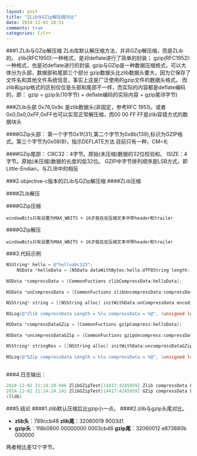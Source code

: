 ```yaml
---
layout: post
title: "ZLib与GZip解压缩对比"
date: 2014-12-02 20:51
comments: true
categories: C/C++
---
```


###1.ZLib与GZip解压缩
    ZLib库默认解压缩方法，并非GZip解压缩，而是ZLib的。
    zlib(RFC1950):一种格式，是对deflate进行了简单的封装； 
    gzip(RFC1952):一种格式，也是对deflate进行的封装.
    gzip与GZip是一种数据压缩格式，可以大体分为头部，数据部和尾部三个部分
    gzip数据头比zlib数据头要大，因为它保存了文件名和其他文件系统信息，事实上这是广泛使用的gzip文件的数据头格式。
    而zlib和gzip格式的区别仅仅是头部和尾部不一样，而实际的内容都是deflate编码的，即： gzip = gzip头(10字节) + deflate编码的实际内容 + gzip尾(8字节)

###ZLib头部
0x78,0x9c 是zlib数据头(非固定，参考RFC 1951)。或者0x0,0x0,0xFF,0xFF也可以实现正常解压缩，而00 00 FF FF是zlib容错方式的数据块头

####GZip头部：
第一个字节0x1f(31),第二个字节为0x8b(139),标识为GZIP格式。第三个字节为0x08(8)，指示DEFLATE方法.目前只有一种，CM=8;
    
####GZip尾部：
CRC32：4字节。原始(未压缩)数据的32位校验和。
ISIZE：4字节。原始(未压缩)数据的长度的低32位。
GZIP中字节排列顺序是LSB方式，即Little-Endian，与ZLIB中的相反

        

###2.objective-c版本的ZLib与GZip解压缩
####ZLib压缩


####ZLib解压



####GZip压缩

	windowBits只有设置为MAX_WBITS + 16才能在在压缩文本中带header和trailer



####GZip解压

	windowBits只有设置为MAX_WBITS + 16才能在在压缩文本中带header和trailer

###3.代码示例

```objective-c
NSString* hello = @"helloabc123";
    NSData *helloData = [NSData dataWithBytes:hello.UTF8String length:[hello lengthOfBytesUsingEncoding:NSUTF8StringEncoding]];
    
NSData *compressData = [CommonFuctions zlibCompressData:helloData];
    
NSData *unCompressData = [CommonFuctions zlibUncompressData:compressData];
    
NSString* string = [[NSString alloc] initWithData:unCompressData encoding:NSUTF8StringEncoding];
    
NSLog(@"Zlib compressData Length = %lu compressData = %@", (unsigned long)compressData.length,[compressData description]);

NSData *compressDataGZip = [CommonFuctions gzipCompress:helloData];
    
NSData *uncompressDataGZip = [CommonFuctions gzipUncompress:compressDataGZip];
    
NSString* stringRes = [[NSString alloc] initWithData:uncompressDataGZip encoding:NSUTF8StringEncoding];;
    
NSLog(@"GZip compressData Length = %lu compressData = %@", (unsigned long)compressDataGZip.length,[compressDataGZip description]);
    
```

###4.日志输出：

```objective-c
2014-12-02 21:14:20.946 ZlibGZipTest[14417:4245959] Zlib compressData Length = 19 compressData = <789ccb48 cdc9c94f 4c4a3634 32060019 9003d1>
2014-12-02 21:14:24.142 ZlibGZipTest[14417:4245959] GZip compressData Length = 31 compressData = <1f8b0800 00000000 0003cb48 cdc9c94f 4c4a3634 32060012 e873880b 000000>
(lldb) 
```
###5.结论
####1.zlib默认压缩后比gzip小一点。
####2.zlib与gzip头尾对比。

* **zlib头**：789ccb48  **zlib尾**：32060019 9003d1
* **gzip头**：1f8b0800 00000000 0003cb48 **gzip尾**：32060012 e873880b 000000

两者相比差12个字节。

